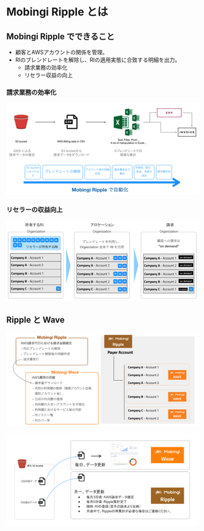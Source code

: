 # Mobingi Ripple とは

## Mobingi Ripple でできること

* 顧客とAWSアカウントの関係を管理。
* RIのブレンドレートを解除し、RIの適用実態に合致する明細を出力。
  * 請求業務の効率化
  * リセラー収益の向上

### 請求業務の効率化

![](../.gitbook/assets/auto_process.png)

### リセラーの収益向上

![](../.gitbook/assets/reseller_profit.png)

## Ripple と Wave

![](../.gitbook/assets/ripple_wave.png)

![](../.gitbook/assets/ripple_wave2.png)

